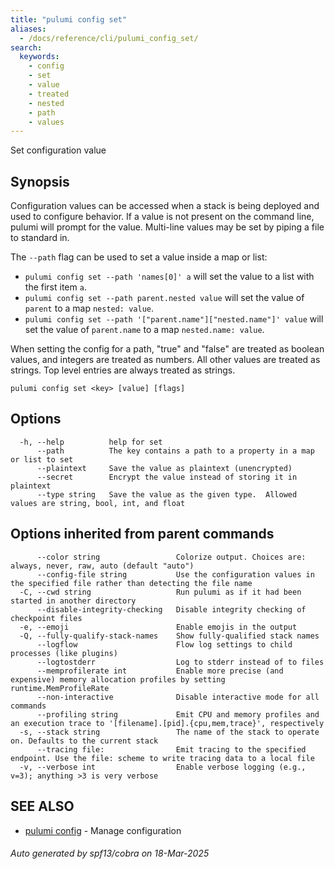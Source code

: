 ```yaml
---
title: "pulumi config set"
aliases:
  - /docs/reference/cli/pulumi_config_set/
search:
  keywords:
    - config
    - set
    - value
    - treated
    - nested
    - path
    - values
---
```


Set configuration value

## Synopsis

Configuration values can be accessed when a stack is being deployed and used to configure behavior. 
If a value is not present on the command line, pulumi will prompt for the value. Multi-line values
may be set by piping a file to standard in.

The `--path` flag can be used to set a value inside a map or list:

  - `pulumi config set --path 'names[0]' a` will set the value to a list with the first item `a`.
  - `pulumi config set --path parent.nested value` will set the value of `parent` to a map `nested: value`.
  - `pulumi config set --path '["parent.name"]["nested.name"]' value` will set the value of 
    `parent.name` to a map `nested.name: value`.

When setting the config for a path, "true" and "false" are treated as boolean values, and
integers are treated as numbers. All other values are treated as strings.  Top level entries
are always treated as strings.

```
pulumi config set <key> [value] [flags]
```

## Options

```
  -h, --help          help for set
      --path          The key contains a path to a property in a map or list to set
      --plaintext     Save the value as plaintext (unencrypted)
      --secret        Encrypt the value instead of storing it in plaintext
      --type string   Save the value as the given type.  Allowed values are string, bool, int, and float
```

## Options inherited from parent commands

```
      --color string                 Colorize output. Choices are: always, never, raw, auto (default "auto")
      --config-file string           Use the configuration values in the specified file rather than detecting the file name
  -C, --cwd string                   Run pulumi as if it had been started in another directory
      --disable-integrity-checking   Disable integrity checking of checkpoint files
  -e, --emoji                        Enable emojis in the output
  -Q, --fully-qualify-stack-names    Show fully-qualified stack names
      --logflow                      Flow log settings to child processes (like plugins)
      --logtostderr                  Log to stderr instead of to files
      --memprofilerate int           Enable more precise (and expensive) memory allocation profiles by setting runtime.MemProfileRate
      --non-interactive              Disable interactive mode for all commands
      --profiling string             Emit CPU and memory profiles and an execution trace to '[filename].[pid].{cpu,mem,trace}', respectively
  -s, --stack string                 The name of the stack to operate on. Defaults to the current stack
      --tracing file:                Emit tracing to the specified endpoint. Use the file: scheme to write tracing data to a local file
  -v, --verbose int                  Enable verbose logging (e.g., v=3); anything >3 is very verbose
```

## SEE ALSO

* [pulumi config](/docs/iac/cli/commands/pulumi_config/)	 - Manage configuration

###### Auto generated by spf13/cobra on 18-Mar-2025
